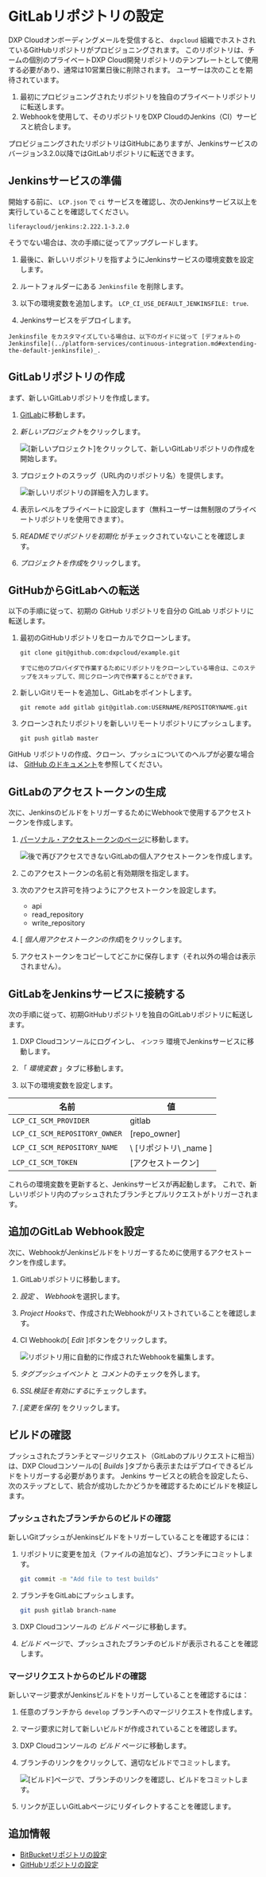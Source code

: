 # GitLabリポジトリの設定

DXP Cloudオンボーディングメールを受信すると、 `dxpcloud` 組織でホストされているGitHubリポジトリがプロビジョニングされます。 このリポジトリは、チームの個別のプライベートDXP Cloud開発リポジトリのテンプレートとして使用する必要があり、通常は10営業日後に削除されます。 ユーザーは次のことを期待されています。

1.  最初にプロビジョニングされたリポジトリを独自のプライベートリポジトリに転送します。
2.  Webhookを使用して、そのリポジトリをDXP CloudのJenkins（CI）サービスと統合します。

プロビジョニングされたリポジトリはGitHubにありますが、Jenkinsサービスのバージョン3.2.0以降ではGitLabリポジトリに転送できます。

## Jenkinsサービスの準備

開始する前に、 `LCP.json` で `ci` サービスを確認し、次のJenkinsサービス以上を実行していることを確認してください。

    liferaycloud/jenkins:2.222.1-3.2.0

そうでない場合は、次の手順に従ってアップグレードします。

1.  最後に、新しいリポジトリを指すようにJenkinsサービスの環境変数を設定します。

2.  ルートフォルダーにある `Jenkinsfile` を削除します。

3.  以下の環境変数を追加します。 `LCP_CI_USE_DEFAULT_JENKINSFILE: true`.

4.  Jenkinsサービスをデプロイします。

<!-- end list -->

```{note}
Jenkinsfile をカスタマイズしている場合は、以下のガイドに従って [デフォルトの Jenkinsfile](../platform-services/continuous-integration.md#extending-the-default-jenkinsfile)_.
```

## GitLabリポジトリの作成

まず、新しいGitLabリポジトリを作成します。

1.  [GitLab](https://gitlab.com)に移動します。

2.  *新しいプロジェクト*をクリックします。

    ![[新しいプロジェクト]をクリックして、新しいGitLabリポジトリの作成を開始します。](./configuring-your-gitlab-repository/images/01.png)

3.  プロジェクトのスラッグ（URL内のリポジトリ名）を提供します。

    ![新しいリポジトリの詳細を入力します。](./configuring-your-gitlab-repository/images/02.png)

4.  表示レベルをプライベートに設定します（無料ユーザーは無制限のプライベートリポジトリを使用できます）。

5.  *READMEでリポジトリを初期化* がチェックされていないことを確認します。

6.  *プロジェクトを作成*をクリックします。

## GitHubからGitLabへの転送

以下の手順に従って、初期の GitHub リポジトリを自分の GitLab リポジトリに転送します。

1.  最初のGitHubリポジトリをローカルでクローンします。

    `git clone git@github.com:dxpcloud/example.git`

    ```{note}
    すでに他のプロバイダで作業するためにリポジトリをクローンしている場合は、このステップをスキップして、同じクローン内で作業することができます。
    ```

2.  新しいGitリモートを追加し、GitLabをポイントします。

    `git remote add gitlab git@gitlab.com:USERNAME/REPOSITORYNAME.git`

3.  クローンされたリポジトリを新しいリモートリポジトリにプッシュします。

    `git push gitlab master`

GitHub リポジトリの作成、クローン、プッシュについてのヘルプが必要な場合は、 [GitHub のドキュメント](https://docs.gitlab.com/ee/gitlab-basics/start-using-git.html)を参照してください。

## GitLabのアクセストークンの生成

次に、JenkinsのビルドをトリガーするためにWebhookで使用するアクセストークンを作成します。

1.  [パーソナル・アクセストークンのページ](https://gitlab.com/profile/personal_access_tokens)に移動します。

    ![後で再びアクセスできないGitLabの個人アクセストークンを作成します。](./configuring-your-gitlab-repository/images/03.png)

2.  このアクセストークンの名前と有効期限を指定します。

3.  次のアクセス許可を持つようにアクセストークンを設定します。

      - api
      - read\_repository
      - write\_repository

4.  [ *個人用アクセストークンの作成*]をクリックします。

5.  アクセストークンをコピーしてどこかに保存します（それ以外の場合は表示されません）。

## GitLabをJenkinsサービスに接続する

次の手順に従って、初期GitHubリポジトリを独自のGitLabリポジトリに転送します。

1.  DXP Cloudコンソールにログインし、 `インフラ` 環境でJenkinsサービスに移動します。

2.  「 *環境変数* 」タブに移動します。

3.  以下の環境変数を設定します。

| 名前                            | 値                     |
| ----------------------------- | --------------------- |
| `LCP_CI_SCM_PROVIDER`         | gitlab                |
| `LCP_CI_SCM_REPOSITORY_OWNER` | \[repo\_owner\]   |
| `LCP_CI_SCM_REPOSITORY_NAME`  | \ [リポジトリ\ _name \] |
| `LCP_CI_SCM_TOKEN`            | \[アクセストークン\]        |

これらの環境変数を更新すると、Jenkinsサービスが再起動します。 これで、新しいリポジトリ内のプッシュされたブランチとプルリクエストがトリガーされます。

## 追加のGitLab Webhook設定

次に、WebhookがJenkinsビルドをトリガーするために使用するアクセストークンを作成します。

1.  GitLabリポジトリに移動します。

2.  *設定* 、 *Webhook*を選択します。

3.  *Project Hooks*で、作成されたWebhookがリストされていることを確認します。

4.  CI Webhookの[ *Edit* ]ボタンをクリックします。

    ![リポジトリ用に自動的に作成されたWebhookを編集します。](./configuring-your-gitlab-repository/images/04.png)

5.  *タグプッシュイベント* と *コメント*のチェックを外します。

6.  *SSL検証を有効にする*にチェックします。

7.  *[変更を保存]* をクリックします。

## ビルドの確認

プッシュされたブランチとマージリクエスト（GitLabのプルリクエストに相当）は、DXP Cloudコンソールの[ *Builds* ]タブから表示またはデプロイできるビルドをトリガーする必要があります。 Jenkins サービスとの統合を設定したら、次のステップとして、統合が成功したかどうかを確認するためにビルドを検証します。

### プッシュされたブランチからのビルドの確認

新しいGitプッシュがJenkinsビルドをトリガーしていることを確認するには：

1.  リポジトリに変更を加え（ファイルの追加など）、ブランチにコミットします。

    ``` bash
    git commit -m "Add file to test builds"
    ```

2.  ブランチをGitLabにプッシュします。

    ``` bash
    git push gitlab branch-name
    ```

3.  DXP Cloudコンソールの *ビルド* ページに移動します。

4.  *ビルド* ページで、プッシュされたブランチのビルドが表示されることを確認します。

### マージリクエストからのビルドの確認

新しいマージ要求がJenkinsビルドをトリガーしていることを確認するには：

1.  任意のブランチから `develop` ブランチへのマージリクエストを作成します。

2.  マージ要求に対して新しいビルドが作成されていることを確認します。

3.  DXP Cloudコンソールの *ビルド* ページに移動します。

4.  ブランチのリンクをクリックして、適切なビルドでコミットします。

    ![[ビルド]ページで、ブランチのリンクを確認し、ビルドをコミットします。](./configuring-your-gitlab-repository/images/05.png)

5.  リンクが正しいGitLabページにリダイレクトすることを確認します。

## 追加情報

  - [BitBucketリポジトリの設定](./configuring-your-bitbucket-repository.md)
  - [GitHubリポジトリの設定](./configuring-your-github-repository.md)
